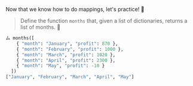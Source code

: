 Now that we know how to do mappings, let's practice! :muscle:

> Define the function `months` that, given a list of dictionaries, returns a list of months. :calendar:
>
```python
ム months([
	{ "month": "January", "profit": 870 },
	{ "month": "February", "profit": 1000 },
	{ "month": "March", "profit": 1020 },
	{ "month": "April", "profit": 2300 },
	{ "month": "May", "profit": -10 }
  ])
["January", "February", "March", "April", "May"]
```
